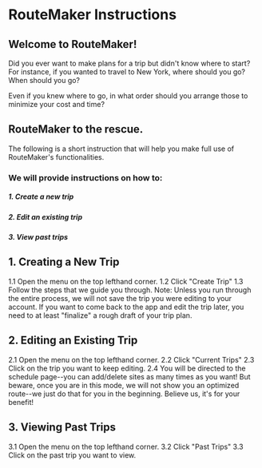 # RouteMaker Instructions

## Welcome to RouteMaker!
Did you ever want to make plans for a trip but
didn't know where to start?
For instance, if you wanted to travel to New York, 
where should you go? When should you go?

Even if you knew where to go, in what order should you arrange
those to minimize your cost and time?

## RouteMaker to the rescue.

The following is a short instruction that will help you make full
use of RouteMaker's functionalities.

### We will provide instructions on how to:
##### 1. Create a new trip #####
##### 2. Edit an existing trip #####
##### 3. View past trips #####

## 1. Creating a New Trip
1.1 Open the menu on the top lefthand corner.
1.2 Click "Create Trip"
1.3 Follow the steps that we guide you through.
Note: Unless you run through the entire process, we will not save
the trip you were editing to your account. If you want to come back
to the app and edit the trip later, you need to at least "finalize"
a rough draft of your trip plan.

## 2. Editing an Existing Trip
2.1 Open the menu on the top lefthand corner.
2.2 Click "Current Trips"
2.3 Click on the trip you want to keep editing.
2.4 You will be directed to the schedule page--you can add/delete 
sites as many times as you want! But beware, once you are in this 
mode, we will not show you an optimized route--we just do that for
you in the beginning. Believe us, it's for your benefit! 

## 3. Viewing Past Trips
3.1 Open the menu on the top lefthand corner.
3.2 Click "Past Trips"
3.3 Click on the past trip you want to view.


